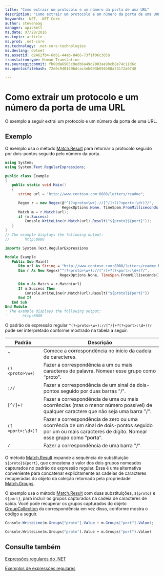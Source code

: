 ```yaml
---
title: "Como extrair um protocolo e um número da porta de uma URL"
description: "Como extrair um protocolo e um número da porta de uma URL"
keywords: .NET, .NET Core
author: stevehoag
manager: wpickett
ms.date: 07/28/2016
ms.topic: article
ms.prod: .net-core
ms.technology: .net-core-technologies
ms.devlang: dotnet
ms.assetid: d2462fb4-6d61-44ab-8466-73f1f06c3058
translationtype: Human Translation
ms.sourcegitcommit: fb00da6505c9edb6a49d2003ae9bcb8e74c11d6c
ms.openlocfilehash: 72e0c9401406dcac4eb693b056b88a531f2a0748

---
```


# <a name="how-to-extract-a-protocol-and-port-number-from-a-url"></a>Como extrair um protocolo e um número da porta de uma URL

O exemplo a seguir extrai um protocolo e um número da porta de uma URL. 

## <a name="example"></a>Exemplo

O exemplo usa o método [Match.Result](xref:System.Text.RegularExpressions.Match.Result(System.String)) para retornar o protocolo seguido por dois-pontos seguido pelo número da porta. 

```csharp
using System;
using System.Text.RegularExpressions;

public class Example
{
   public static void Main()
   {
      string url = "http://www.contoso.com:8080/letters/readme";

      Regex r = new Regex(@"^(?<proto>\w+)://[^/]+?(?<port>:\d+)?/",
                          RegexOptions.None, TimeSpan.FromMilliseconds(150));
      Match m = r.Match(url);
      if (m.Success)
         Console.WriteLine(r.Match(url).Result("${proto}${port}")); 
   }
}
// The example displays the following output:
//       http:8080
```

```vb
Imports System.Text.RegularExpressions

Module Example
   Public Sub Main()
      Dim url As String = "http://www.contoso.com:8080/letters/readme.html" 
      Dim r As New Regex("^(?<proto>\w+)://[^/]+?(?<port>:\d+)?/",
                         RegexOptions.None, TimeSpan.FromMilliseconds(150))

      Dim m As Match = r.Match(url)
      If m.Success Then
         Console.WriteLine(r.Match(url).Result("${proto}${port}"))
      End If   
   End Sub
End Module
' The example displays the following output:
'       http:8080
```

O padrão de expressão regular `^(?<proto>\w+)://[^/]+?(?<port>:\d+)?/` pode ser interpretado conforme mostrado na tabela a seguir.

Padrão | Descrição
------- | ----------- 
`^` | Comece a correspondência no início da cadeia de caracteres.
`(?<proto>\w+)` | Fazer a correspondência a um ou mais caracteres de palavra. Nomear esse grupo como “proto”.
`://` | Fazer a correspondência de um sinal de dois-pontos seguido por duas barras "/".
`[^/]+?` | Fazer a correspondência de uma ou mais ocorrências (mas o menor número possível) de qualquer caractere que não seja uma barra "/".
`(?<port>:\d+)?` | Fazer a correspondência de zero ou uma ocorrência de um sinal de dois-pontos seguido por um ou mais caracteres de dígito. Nomear esse grupo como “porta”.
`/` | Fazer a correspondência de uma barra "/".
 
O método [Match.Result](xref:System.Text.RegularExpressions.Match.Result(System.String)) expande a sequência de substituição `${proto}${port}`, que concatena o valor dos dois grupos nomeados capturados no padrão de expressão regular. Essa é uma alternativa conveniente para concatenar explicitamente as cadeias de caracteres recuperadas do objeto da coleção retornado pela propriedade [Match.Groups](xref:System.Text.RegularExpressions.Match.Groups).

O exemplo usa o método [Match.Result](xref:System.Text.RegularExpressions.Match.Result(System.String)) com duas substituições, `${proto}` e `${port}`, para incluir os grupos capturados na cadeia de caracteres de saída. Você pode recuperar os grupos capturados do objeto [GroupCollection](xref:System.Text.RegularExpressions.GroupCollection) da correspondência em vez disso, conforme mostra o código a seguir.

```csharp
Console.WriteLine(m.Groups["proto"].Value + m.Groups["port"].Value); 
```

```vb
Console.WriteLine(m.Groups("proto").Value + m.Groups("port").Value)
```

## <a name="see-also"></a>Consulte também

[Expressões regulares do .NET](regular-expressions.md)

[Exemplos de expressões regulares](regex-examples.md)



<!--HONumber=Dec16_HO1-->


